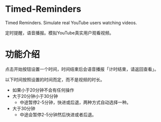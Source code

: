 # Timed-Reminders
Timed Reminders. Simulate real YouTube users watching videos.

定时提醒，语音播报。模拟YouTube真实用户观看视频。

# 功能介绍
点击开始按钮设置一个时间，时间结束后会语音播报「计时结束，请返回查看」。

以下时间按照设置的时间而定，而不是视频的时长。
- 如果小于20分钟不会有任何操作
- 大于20分钟小于30分钟
  - 中途暂停2-5分钟，快进或后退，两种方式自动选择一种。
- 大于30分钟
  - 中途会暂停2-5分钟然后快进或者后退。


